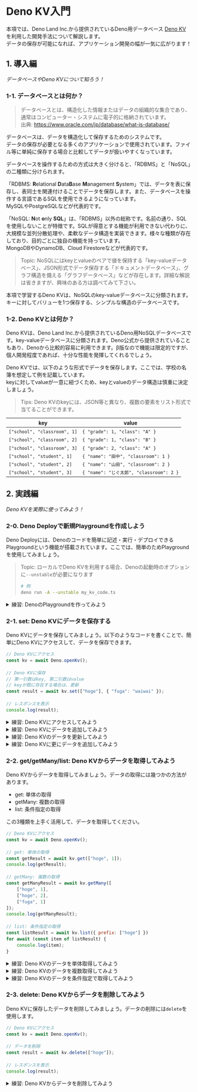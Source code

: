 # Deno KV入門

本項では、Deno Land Inc.から提供されているDeno用データベース [Deno KV](https://deno.com/kv) を利用した開発手法について解説します。  
データの保存が可能になれば、アプリケーション開発の幅が一気に広がります！

## 1. 導入編

*データベースやDeno KVについて知ろう！*

### 1-1. データベースとは何か？

> データベースとは、構造化した情報またはデータの組織的な集合であり、通常はコンピューター・システムに電子的に格納されています。  
> 出典: https://www.oracle.com/jp/database/what-is-database/

データベースは、データを構造化して保存するためのシステムです。  
データの保存が必要となる多くのアプリケーションで使用されています。ファイル等に単純に保存する場合と比較してデータが扱いやすくなっています。

データベースを操作するための方式は大きく分けると、「RDBMS」と「NoSQL」の二種類に分けられます。

「RDBMS: **R**elational **D**ata**B**ase **M**anagement **S**ystem」では、データを表に保存し、表同士を関連付けることでデータを保存します。また、データベースを操作する言語であるSQLを使用できるようになっています。  
MySQLやPostgreSQLなどが代表的です。

「NoSQL: **N**ot **o**nly **SQL**」は、「RDBMS」以外の総称です。名前の通り、SQLを使用しないことが特徴です。SQLが得意とする機能が利用できない代わりに、大規模な並列分散処理や、柔軟なデータ構造を実装できます。様々な種類が存在しており、目的ごとに独自の機能を持っています。  
MongoDBやDynamoDB、Cloud Firestoreなどが代表的です。

> Topic: NoSQLにはkeyとvalueのペアで値を保持する「key-valueデータベース」、JSON形式でデータ保存する「ドキュメントデータベース」、グラフ構造を備える「グラフデータベース」などが存在します。詳細な解説は省きますが、興味のある方は調べてみて下さい。

本項で学習するDeno KVは、NoSQLのkey-valueデータベースに分類されます。  
キーに対してバリューを1つ保存する、シンプルな構造のデータベースです。

### 1-2. Deno KVとは何か？

Deno KVは、Deno Land Inc.から提供されているDeno用NoSQLデータベースです。key-valueデータベースに分類されます。Deno公式から提供されていることもあり、Denoから比較的容易に利用できます。β版なので機能は限定的ですが、個人開発程度であれば、十分な性能を発揮してくれるでしょう。

Deno KVでは、以下のような形式でデータを保存します。ここでは、学校の名簿を想定して例を記載しています。  
keyに対してvalueが一意に紐づくため、keyとvalueのデータ構造は慎重に決定しましょう。

> Tips: Deno KVのkeyには、JSON等と異なり、複数の要素をリスト形式で当てることができます。

| key | value |
| -- | -- |
| `["school", "classroom", 1]` | `{ "grade": 1, "class": "A" }` |
| `["school", "classroom", 2]` | `{ "grade": 1, "class": "B" }` |
| `["school", "classroom", 3]` | `{ "grade": 2, "class": "A" }` |
| `["school", "student", 1]` | `{ "name": "田中", "classroom": 1 }` |
| `["school", "student", 2]` | `{ "name": "山田", "classroom": 2 }` |
| `["school", "student", 3]` | `{ "name": "じぐ太郎", "classroom": 2 }` |

## 2. 実践編

*Deno KVを実際に使ってみよう！*

### 2-0. Deno Deployで新規Playgroundを作成しよう

Deno Deployには、Denoのコードを簡単に記述・実行・デプロイできるPlaygroundという機能が搭載されています。ここでは、簡単のためPlaygroundを使用してみましょう。

> Topic: ローカルでDeno KVを利用する場合、Denoの起動時のオプションに`--unstable`が必要になります
> ```sh
> # 例
> deno run -A --unstable my_kv_code.ts
> ```

<details>
<summary>練習: DenoのPlaygroundを作ってみよう</summary>

1. [Deno Deploy](https://deno.com/deploy)にログインします

2. ページ右側の「New Playground」をクリックします
![](./imgs/201_create_play_ground.png)

3. 以下のような画面が開けばOKです
![](./imgs/202_empty_play_ground.png)

4. 画面左側のコードを以下のように書き換えて、「Media Type」をTSからJSに変更して、「Save & Deploy」をクリックします

```js
Deno.serve(async(req) => {
    return new Response("Hello Deno");
});
```

5. 画面右側のブラウザが書き換わればOKです

6. [Deno Deployのホーム画面](https://dash.deno.com/account/overview)を開き、作成したアプリケーションを開きます

7. 以下のような画面が開けばOKです。この画面を（ここでは便宜上）Project画面と呼びます
![](./imgs/203_play_ground_dashboard.png)

</details>

### 2-1. set: Deno KVにデータを保存する

Deno KVにデータを保存してみましょう。以下のようなコードを書くことで、簡単にDeno KVにアクセスして、データを保存できます。

```js
// Deno KVにアクセス
const kv = await Deno.openKv();

// Deno KVに保存
// 第一引数はkey, 第二引数はvalue
// keyが既に存在する場合は、更新
const result = await kv.set(["hoge"], { "fuga": "waiwai" });

// レスポンスを表示
console.log(result);
```

<details>
<summary>練習: Deno KVにアクセスしてみよう</summary>

1. Deno KVにアクセスするコードを書き加えます

```diff
Deno.serve(async(req) => {
+   const kv = await Deno.openKv();
+   console.log(kv);

    return new Response("Hello Deno");
});
```

2. 「Save & Deploy」をクリックして、ログに「Kv {}」と表示されていることを確認します

</details>

<details>
<summary>練習: Deno KVにデータを追加してみよう</summary>

1. Deno KVにデータを保存するコードを書き加えます。ここでは、簡単のためkeyは固定しておきます

```diff
Deno.serve(async(req) => {
    const kv = await Deno.openKv();
    console.log(kv);

+   const key = ["student", 1];
+   const value = {
+       name: "山田"
+   };
+   const result = await kv.set(key, value);
+   console.log(result);

    return new Response("Hello Deno");
});
```

2. 「Save & Deploy」をクリックして、ログに保存ログが表示されていることを確認します

3. Deno DeployのProject画面から、Deno KVに保存された値を確認します

4. 以下のようになっていたらOKです
![](./imgs/205_kv_tab.png)
![](./imgs/206_kv_data_viewer.png)

</details>

<details>
<summary>練習: Deno KVのデータを更新してみよう</summary>

1. Deno KVのデータを更新するようにコードを書き換えます。先程書き込んだkeyを指定して更新します

```diff
Deno.serve(async(req) => {
    const kv = await Deno.openKv();
    console.log(kv);

    const key = ["student", 1];
    const value = {
-       name: "山田"
+       name: "高橋"
    };
    const result = await kv.set(key, value);
    console.log(result);

    return new Response("Hello Deno");
});
```

2. 「Save & Deploy」をクリックして、ログに保存ログが表示されていることを確認します

3. Deno DeployのProject画面から、Deno KVの更新された値を確認します

</details>

<details>
<summary>練習: Deno KVに更にデータを追加してみよう</summary>

1. 後のために、Deno KVに更にデータを追加しておきます

```diff
Deno.serve(async(req) => {
    const kv = await Deno.openKv();
    console.log(kv);

    const key = ["student", 1];
    const value = {
        name: "高橋"
    };
    const result = await kv.set(key, value);
    console.log(result);
+
+   await kv.set(["student", 2], { name: "佐藤" });
+   await kv.set(["student", 3], { name: "鈴木" });
+   await kv.set(["student", 4], { name: "じぐ太郎" });
+   await kv.set(["teacher", 1], { name: "じぐ先生" });
+   await kv.set(["teacher", 2], { name: "じぇいぴー先生" });

    return new Response("Hello Deno");
});
```

2. 「Save & Deploy」をクリックして、ログに保存ログが表示されていることを確認します

3. Deno DeployのProject画面から、Deno KVの更新された値を確認します

</details>

### 2-2. get/getMany/list: Deno KVからデータを取得してみよう

Deno KVからデータを取得してみましょう。データの取得には幾つかの方法があります。

- get: 単体の取得
- getMany: 複数の取得
- list: 条件指定の取得

この3種類を上手く活用して、データを取得してください。

```js
// Deno KVにアクセス
const kv = await Deno.openKv();

// get: 単体の取得
const getResult = await kv.get(["hoge", 1]);
console.log(getResult);

// getMany: 複数の取得
const getManyResult = await kv.getMany([
    ["hoge", 1],
    ["hoge", 2],
    ["fuga", 1]
]);
console.log(getManyResult);

// list: 条件指定の取得
const listResult = await kv.list({ prefix: ["hoge"] })
for await (const item of listResult) {
    console.log(item);
}
```

<details>
<summary>練習: Deno KVのデータを単体取得してみよう</summary>

1. `get`では、取得したいkeyだけを指定します。ここでは、`key: ["student", 1]`のデータを取得してみましょう

```diff
Deno.serve(async(req) => {
    const kv = await Deno.openKv();
    console.log(kv);

    // ...
    await kv.set(["teacher", 2], { name: "じぇいぴー先生" });
+
+   const getResult = await kv.get(["student", 1]);
+   console.log("get_result: ", getResult);

    return new Response("Hello Deno");
});
```

2. 「Save & Deploy」をクリックして、ログに取得された値が出力されるのを確認します

</details>

<details>
<summary>練習: Deno KVのデータを複数取得してみよう</summary>

1. `getMany`では、取得したいkeyを全て指定します。ここでは、`key: ["student", 1]~["student", 4]`のデータを取得してみましょう

```diff
Deno.serve(async(req) => {
    const kv = await Deno.openKv();
    console.log(kv);

    // ...
    console.log("get_result: ", getResult);
+
+   const getManyResult = await kv.getMany([
+       ["student", 1],
+       ["student", 2],
+       ["student", 3],
+       ["student", 4],
+   ]);
+   console.log("get_many_result: ", getManyResult);

    return new Response("Hello Deno");
});
```

2. 「Save & Deploy」をクリックして、ログに取得された値が出力されるのを確認します

</details>

<details>
<summary>練習: Deno KVのデータを条件指定で取得してみよう</summary>

1. `list`では、取得したいkeyの条件を指定します。ここでは、`prefix`を使用して`"teacher"`のデータを全て取得してみましょう

```diff
Deno.serve(async(req) => {
    const kv = await Deno.openKv();
    console.log(kv);

    // ...
    console.log("get_many_result: ", getManyResult);
+
+   // イテレーターが作成される
+   const teacherIterator = kv.list({
+       prefix: ["teacher"],
+   });
+   // ループしながらDeno KVに問い合わせるので、forループにawaitを付ける
+   for await (const teacherItem of teacherIterator) {
+       console.log("teacher_item: ", teacherItem);
+   }

    return new Response("Hello Deno");
});
```

2. 「Save & Deploy」をクリックして、ログに取得された値が出力されるのを確認します

3. `list`では、範囲指定のデータを取得することもできます。`key: ["student", 1]~["student", 2]`のデータを取得してみましょう

```diff
Deno.serve(async(req) => {
    const kv = await Deno.openKv();
    console.log(kv);

    // ...
        console.log("teacher_item: ", teacherItem);
    }
+
+   // start以上end未満の値が検索対象になるので、["student", 1] ~ ["student", 2]を取得したい場合、endには["student", 3]を指定する
+   // `start` <= 検索対象 < `end`
+   const studentIterator = kv.list({
+       start: ["student", 1],
+       end: ["student", 3],
+   });
+   for await (const studentItem of studentIterator) {
+       console.log("student_item: ", studentItem);
+   }

    return new Response("Hello Deno");
});
```

4. 「Save & Deploy」をクリックして、ログに取得された値が出力されるのを確認します

</details>

### 2-3. delete: Deno KVからデータを削除してみよう

Deno KVに保存したデータを削除してみましょう。データの削除には`delete`を使用します。

```js
// Deno KVにアクセス
const kv = await Deno.openKv();

// データを削除
const result = await kv.delete(["hoge"]);

// レスポンスを表示
console.log(result);
```

<details>
<summary>練習: Deno KVからデータを削除してみよう</summary>

1. Deno KVのデータを削除するコードを書き加えます。`key: ["student", 1]`を削除してみましょう

```diff
Deno.serve(async(req) => {
    const kv = await Deno.openKv();
    console.log(kv);

    // ...
       console.log("student_item: ", studentItem);
    }
+
+   // データを削除
+   await kv.delete(["student", 1]);

    return new Response("Hello Deno");
});
```

2. 「Save & Deploy」をクリックします

3. Deno DeployのProject画面から、Deno KVの値が削除されていることを確認します

</details>

<!--
## 3. 補足編

*Deno KVのデータを、管理画面から見てみよう！*
-->